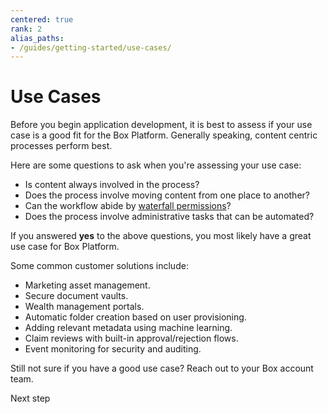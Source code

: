 ```yaml
---
centered: true
rank: 2
alias_paths:
- /guides/getting-started/use-cases/
---
```


# Use Cases

Before you begin application development, it is best to assess if your use
case is a good fit for the Box Platform. Generally speaking, content centric
processes perform best. 

Here are some questions to ask when you're assessing your use case:

- Is content always involved in the process?
- Does the process involve moving content from one place to another? 
- Can the workflow abide by [waterfall permissions][waterfall]?
- Does the process involve administrative tasks that can be automated?

If you answered **yes** to the above questions, you most likely have a great use
case for Box Platform. 

Some common customer solutions include: 

- Marketing asset management.
- Secure document vaults.
- Wealth management portals.
- Automatic folder creation based on user provisioning.
- Adding relevant metadata using machine learning.
- Claim reviews with built-in approval/rejection flows.
- Event monitoring for security and auditing.

Still not sure if you have a good use case? Reach out to your Box account team.

<!-- i18n-enable localize-links -->
[waterfall]: https://support.box.com/hc/en-us/articles/360043697254-Understanding-Folder-Permissions
<!-- i18n-disable localize-links -->

<Next>
  Next step
</Next>